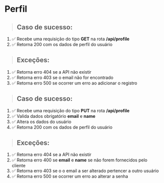 # Perfil

> ## Caso de sucesso:
1. ✅ Recebe uma requisição do tipo **GET** na rota **/api/profile**
1. ✅ Retorna 200 com os dados de perfil do usuário

> ## Exceções:
1. ✅ Retorna erro 404 se a API não existir
1. ✅ Retorna erro 403 se o email não for encontrado
1. ✅ Retorna erro 500 se ocorrer um erro ao adicionar o registro

> ## Caso de sucesso:
1. ✅ Recebe uma requisição do tipo **PUT** na rota **/api/profile**
1. ✅ Valida dados obrigatório **email** e **name**
1. ✅ Altera os dados do usuário
1. ✅ Retorna 200 com os dados de perfil do usuário

> ## Exceções:
1. ✅ Retorna erro 404 se a API não existir
1. ✅ Retorna erro 400 se **email** e **name** se não forem fornecidos pelo cliente
1. ✅ Retorna erro 403 se o o email a ser alterado pertencer a outro usuário
1. ✅ Retorna erro 500 se ocorrer um erro ao alterar a senha
